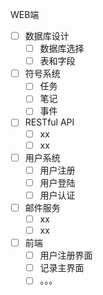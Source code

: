 
WEB端

- [ ] 数据库设计
  - [ ] 数据库选择
  - [ ] 表和字段
- [ ] 符号系统
  - [ ] 任务
  - [ ] 笔记
  - [ ] 事件
- [ ] RESTful API
  - [ ] xx
  - [ ] xx
- [ ] 用户系统
  - [ ] 用户注册
  - [ ] 用户登陆
  - [ ] 用户认证
- [ ] 邮件服务
  - [ ] xx
  - [ ] xx
- [ ] 前端
  - [ ] 用户注册界面
  - [ ] 记录主界面
  - [ ] 。。。

